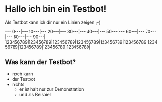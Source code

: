 # Hallo ich bin ein Testbot!

Als Testbot kann ich dir nur ein Linien zeigen ;-)

---  0---|--- 10---|--- 20---|--- 30---|--- 40---|--- 50---|--- 60---|--- 70---|--- 80---|--- 90---|
123456789|123456789|123456789|123456789|123456789|123456789|123456789|123456789|123456789|123456789|

## Was kann der Testbot?
* noch kann
* der Testbot
* nichts
  * er ist halt nur zur Demonstration
  * und als Beispiel